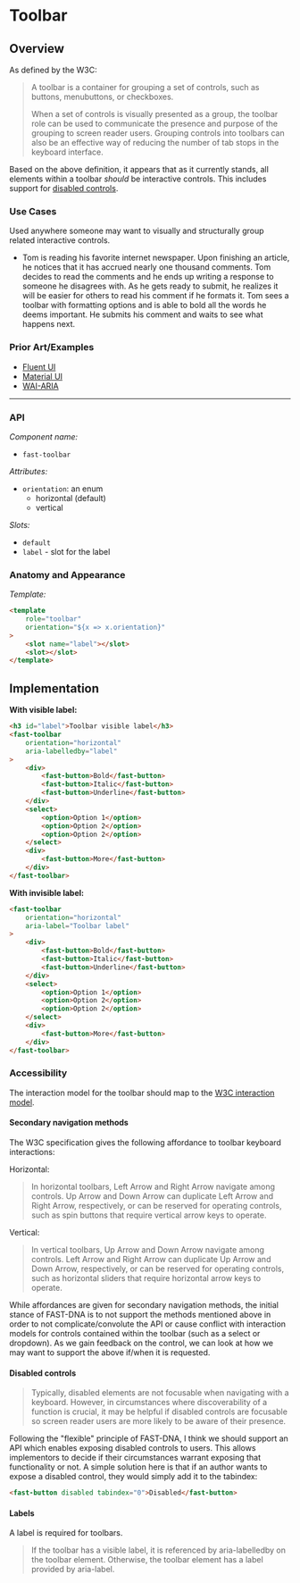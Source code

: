 # Toolbar

## Overview
As defined by the W3C:

> A toolbar is a container for grouping a set of controls, such as buttons, menubuttons, or checkboxes.
> 
> When a set of controls is visually presented as a group, the toolbar role can be used to communicate the presence and purpose of the grouping to screen reader users. Grouping controls into toolbars can also be an effective way of reducing the number of tab stops in the keyboard interface.

Based on the above definition, it appears that as it currently stands, all elements within a toolbar _should_ be interactive controls. This includes support for [disabled controls](#disabled-controls).

### Use Cases

Used anywhere someone may want to visually and structurally group related interactive controls.

- Tom is reading his favorite internet newspaper. Upon finishing an article, he notices that it has accrued nearly one thousand comments. Tom decides to read the comments and he ends up writing a response to someone he disagrees with. As he gets ready to submit, he realizes it will be easier for others to read his comment if he formats it. Tom sees a toolbar with formatting options and is able to bold all the words he deems important. He submits his comment and waits to see what happens next.

### Prior Art/Examples
- [Fluent UI](https://fluentsite.z22.web.core.windows.net/components/toolbar/definition)
- [Material UI](https://material-ui.com/api/toolbar/)
- [WAI-ARIA](https://w3c.github.io/aria-practices/examples/toolbar/toolbar.html)

---

### API

*Component name:*
- `fast-toolbar`

*Attributes:*
- `orientation`: an enum
    - horizontal (default)
    - vertical

*Slots:*
- `default`
- `label` - slot for the label

### Anatomy and Appearance

*Template:*
```html
<template
    role="toolbar"
    orientation="${x => x.orientation}"
>
    <slot name="label"></slot>
    <slot></slot>
</template>
```

## Implementation

**With visible label:**
```html
<h3 id="label">Toolbar visible label</h3>
<fast-toolbar
    orientation="horizontal" 
    aria-labelledby="label"
>
    <div>
        <fast-button>Bold</fast-button>
        <fast-button>Italic</fast-button>
        <fast-button>Underline</fast-button>
    </div>
    <select>
        <option>Option 1</option>
        <option>Option 2</option>
        <option>Option 2</option>
    </select>
    <div>
        <fast-button>More</fast-button>
    </div>
</fast-toolbar>
```

**With invisible label:**
```html
<fast-toolbar
    orientation="horizontal" 
    aria-label="Toolbar label"
>
    <div>
        <fast-button>Bold</fast-button>
        <fast-button>Italic</fast-button>
        <fast-button>Underline</fast-button>
    </div>
    <select>
        <option>Option 1</option>
        <option>Option 2</option>
        <option>Option 2</option>
    </select>
    <div>
        <fast-button>More</fast-button>
    </div>
</fast-toolbar>
```

### Accessibility

The interaction model for the toolbar should map to the [W3C interaction model](https://w3c.github.io/aria-practices/#toolbar).

#### Secondary navigation methods

The W3C specification gives the following affordance to toolbar keyboard interactions:

Horizontal:

> In horizontal toolbars, Left Arrow and Right Arrow navigate among controls. Up Arrow and Down Arrow can duplicate Left Arrow and Right Arrow, respectively, or can be reserved for operating controls, such as spin buttons that require vertical arrow keys to operate.

Vertical:

> In vertical toolbars, Up Arrow and Down Arrow navigate among controls. Left Arrow and Right Arrow can duplicate Up Arrow and Down Arrow, respectively, or can be reserved for operating controls, such as horizontal sliders that require horizontal arrow keys to operate.

While affordances are given for secondary navigation methods, the initial stance of FAST-DNA is to not support the methods mentioned above in order to not complicate/convolute the API or cause conflict with interaction models for controls contained within the toolbar (such as a select or dropdown). As we gain feedback on the control, we can look at how we may want to support the above if/when it is requested.

#### Disabled controls

> Typically, disabled elements are not focusable when navigating with a keyboard. However, in circumstances where discoverability of a function is crucial, it may be helpful if disabled controls are focusable so screen reader users are more likely to be aware of their presence.

Following the "flexible" principle of FAST-DNA, I think we should support an API which enables exposing disabled controls to users. This allows implementors to decide if their circumstances warrant exposing that functionality or not. A simple solution here is that if an author wants to expose a disabled control, they would simply add it to the tabindex:

```html
<fast-button disabled tabindex="0">Disabled</fast-button>
```

#### Labels
A label is required for toolbars.
> If the toolbar has a visible label, it is referenced by aria-labelledby on the toolbar element. Otherwise, the toolbar element has a label provided by aria-label.